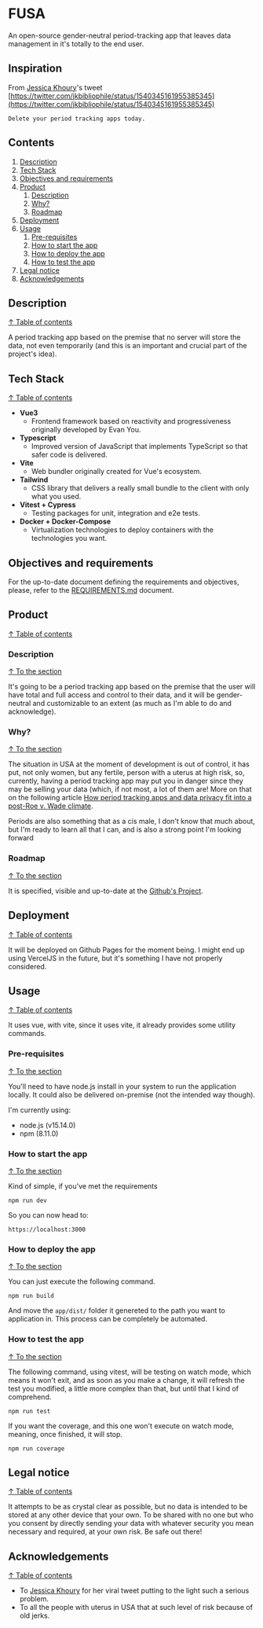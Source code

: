 # FUSA #

An open-source gender-neutral period-tracking app that leaves data management in it's totally to the end user.

## Inspiration

From [Jessica Khoury](https://twitter.com/jkbibliophile)'s tweet [https://twitter.com/jkbibliophile/status/1540345161955385345](https://twitter.com/jkbibliophile/status/1540345161955385345)

```
Delete your period tracking apps today.
```

## Contents

1. [Description](#description)
1. [Tech Stack](#tech-stack)
1. [Objectives and requirements](#objectives-and-requirements)
1. [Product](#product)
    1. [Description](#description-1)
    1. [Why?](#why)
    1. [Roadmap](#roadmap)
1. [Deployment](#deployment)
1. [Usage](#usage)
    1. [Pre-requisites](#pre-requisites)
    1. [How to start the app](#how-to-start-the-app)
    1. [How to deploy the app](#how-to-deploy-the-app)
    1. [How to test the app](#how-to-test-the-app)
1. [Legal notice](#legal-notice)
1. [Acknowledgements](#acknowledgements)

## Description
[↑ Table of contents](#contents)

A period tracking app based on the premise that no server will store the data, not even temporarily (and this is an important and crucial part of the project's idea).

## Tech Stack
[↑ Table of contents](#contents)

- **Vue3**
  - Frontend framework based on reactivity and progressiveness originally developed by Evan You.
- **Typescript**
  - Improved version of JavaScript that implements TypeScript so that safer code is delivered.
- **Vite**
  - Web bundler originally created for Vue's ecosystem.
- **Tailwind**
  - CSS library that delivers a really small bundle to the client with only what you used.
- **Vitest + Cypress**
  - Testing packages for unit, integration and e2e tests.
- **Docker + Docker-Compose**
  - Virtualization technologies to deploy containers with the technologies you want.

## Objectives and requirements

For the up-to-date document defining the requirements and objectives, please, refer to the [REQUIREMENTS.md](./REQUIREMENTS.md) document.

## Product
[↑ Table of contents](#contents)

### Description
[↑ To the section](#product)

It's going to be a period tracking app based on the premise that the user will have total and full access and control to their data, and it will be gender-neutral and customizable to an extent (as much as I'm able to do and acknowledge).

### Why?
[↑ To the section](#product)

The situation in USA at the moment of development is out of control, it has put, not only women, but any fertile, person with a uterus at high risk, so, currently, having a period tracking app may put you in danger since they may be selling your data (which, if not most, a lot of them are! More on that on the following article [How period tracking apps and data privacy fit into a post-Roe v. Wade climate](https://t.co/1Zss963iET).

Periods are also something that as a cis male, I don't know that much about, but I'm ready to learn all that I can, and is also a strong point I'm looking forward

### Roadmap
[↑ To the section](#product)

It is specified, visible and up-to-date at the [Github's Project](https://github.com/users/jofaval/projects/1/views/7).

## Deployment
[↑ Table of contents](#contents)

It will be deployed on Github Pages for the moment being. I might end up using VercelJS in the future, but it's something I have not properly considered.

## Usage
[↑ Table of contents](#contents)

It uses vue, with vite, since it uses vite, it already provides some utility commands.

### Pre-requisites
[↑ To the section](#usage)

You'll need to have node.js install in your system to run the application locally. It could also be delivered on-premise (not the intended way though).

I'm currently using:

- node.js (v15.14.0)
- npm (8.11.0)

### How to start the app
[↑ To the section](#usage)

Kind of simple, if you've met the requirements

```shell
npm run dev
```

So you can now head to:

```
https://localhost:3000
```

### How to deploy the app
[↑ To the section](#usage)

You can just execute the following command.

```shell
npm run build
```

And move the `app/dist/` folder it genereted to the path you want to application in.
This process can be completely be automated.

### How to test the app
[↑ To the section](#usage)

The following command, using vitest, will be testing on watch mode, which means it won't exit, and as soon as you make a change, it will refresh the test you modified, a little more complex than that, but until that I kind of comprehend.

```shell
npm run test
```

If you want the coverage, and this one won't execute on watch mode, meaning, once finished, it will stop.

```shell
npm run coverage
```

## Legal notice
[↑ Table of contents](#contents)

It attempts to be as crystal clear as possible, but no data is intended to be stored at any other device that your own. To be shared with no one but who you consent by directly sending your data with whatever security you mean necessary and required, at your own risk. Be safe out there!

## Acknowledgements
[↑ Table of contents](#contents)

- To [Jessica Khoury](https://twitter.com/jkbibliophile) for her viral tweet putting to the light such a serious problem.
- To all the people with uterus in USA that at such level of risk because of old jerks.